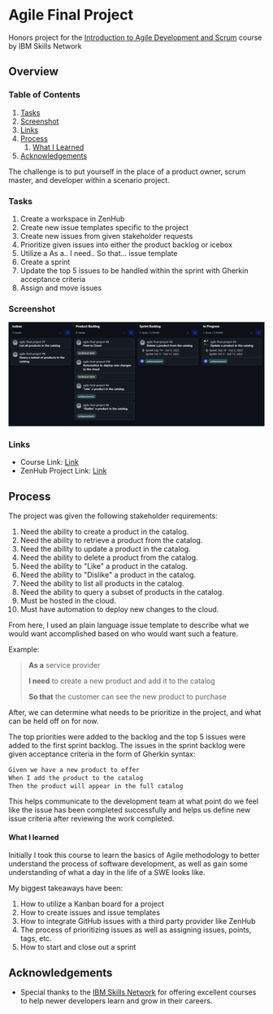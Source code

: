 # Agile Final Project
Honors project for the [Introduction to Agile Development and Scrum](https://www.coursera.org/learn/agile-development-and-scrum) course by IBM Skills Network

## Overview

### Table of Contents
1. [Tasks](#tasks)
2. [Screenshot](#screenshot)
3. [Links](#links)
4. [Process](#process)
    1. [What I Learned](#what-i-learned)
5. [Acknowledgements](#acknowledgements)

The challenge is to put yourself in the place of a product owner, scrum master, and developer within a scenario project.

### Tasks
1. Create a workspace in ZenHub
2. Create new issue templates specific to the project
3. Create new issues from given stakeholder requests
4. Prioritize given issues into either the product backlog or icebox
5. Utilize a As a.. I need.. So that... issue template
6. Create a sprint
7. Update the top 5 issues to be handled within the sprint with Gherkin acceptance criteria
8. Assign and move issues

### Screenshot
![](zenhub-agile.PNG)

### Links
- Course Link: [Link](https://www.coursera.org/learn/agile-development-and-scrum)
- ZenHub Project Link: [Link](https://app.zenhub.com/workspaces/final-project-6319602d94e9723b265fb631/board)

## Process

The project was given the following stakeholder requirements:
1. Need the ability to create a product in the catalog. 
2. Need the ability to retrieve a product from the catalog. 
3. Need the ability to update a product in the catalog. 
4. Need the ability to delete a product from the catalog. 
5. Need the ability to "Like" a product in the catalog. 
6. Need the ability to "Dislike" a product in the catalog. 
7. Need the ability to list all products in the catalog. 
8. Need the ability to query a subset of products in the catalog. 
9. Must be hosted in the cloud. 
10. Must have automation to deploy new changes to the cloud. 

From here, I used an plain language issue template to describe what we would want accomplished based on who would want such a feature.

Example:
> **As a** service provider
>
> **I need** to create a new product and add it to the catalog
>
> **So that** the customer can see the new product to purchase

After, we can determine what needs to be prioritize in the project, and what can be held off on for now. 

The top priorities were added to the backlog and the top 5 issues were added to the first sprint backlog. The issues in the sprint backlog were given acceptance criteria in the form of Gherkin syntax:

```gherkin
Given we have a new product to offer
When I add the product to the catalog
Then the product will appear in the full catalog
```

This helps communicate to the development team at what point do we feel like the issue has been completed successfully and helps us define new issue criteria after reviewing the work completed.

#### What I learned
Initially I took this course to learn the basics of Agile methodology to better understand the process of software development, as well as gain some understanding of what a day in the life of a SWE looks like.

My biggest takeaways have been:
1. How to utilize a Kanban board for a project
2. How to create issues and issue templates
3. How to integrate GitHub issues with a third party provider like ZenHub
4. The process of prioritizing issues as well as assigning issues, points, tags, etc.
5. How to start and close out a sprint

## Acknowledgements
- Special thanks to the [IBM Skills Network](https://skills.network/) for offering excellent courses to help newer developers learn and grow in their careers. 
